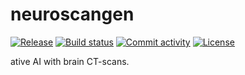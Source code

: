 # neuroscangen

[![Release](https://img.shields.io/github/v/release/tomboulier/neuroscangen)](https://img.shields.io/github/v/release/tomboulier/neuroscangen)
[![Build status](https://img.shields.io/github/actions/workflow/status/tomboulier/neuroscangen/main.yml?branch=main)](https://github.com/tomboulier/neuroscangen/actions/workflows/main.yml?query=branch%3Amain)
[![Commit activity](https://img.shields.io/github/commit-activity/m/tomboulier/neuroscangen)](https://img.shields.io/github/commit-activity/m/tomboulier/neuroscangen)
[![License](https://img.shields.io/github/license/tomboulier/neuroscangen)](https://img.shields.io/github/license/tomboulier/neuroscangen)

ative AI with brain CT-scans.
